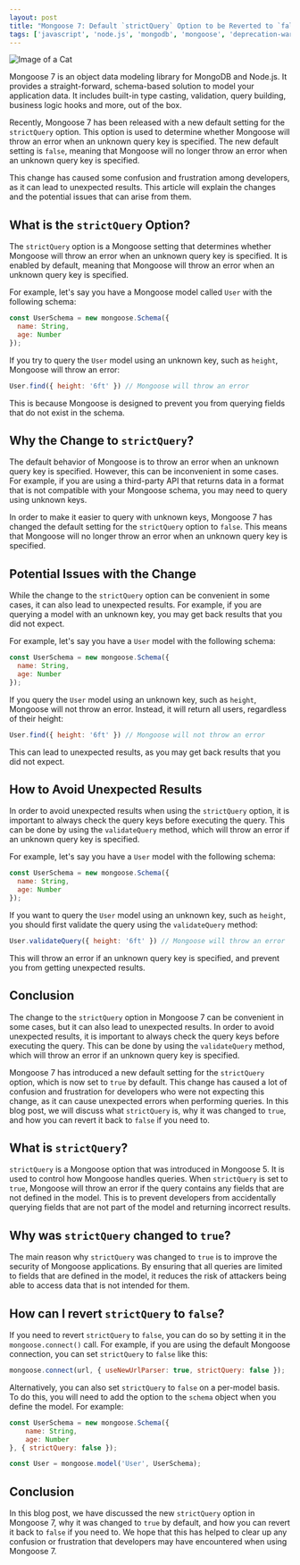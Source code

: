 ```yaml
---
layout: post
title: "Mongoose 7: Default `strictQuery` Option to be Reverted to `false`"
tags: ['javascript', 'node.js', 'mongodb', 'mongoose', 'deprecation-warning']
---
```


![Image of a Cat](http://source.unsplash.com/1600x900/?cat)

Mongoose 7 is an object data modeling library for MongoDB and Node.js. It provides a straight-forward, schema-based solution to model your application data. It includes built-in type casting, validation, query building, business logic hooks and more, out of the box.

Recently, Mongoose 7 has been released with a new default setting for the `strictQuery` option. This option is used to determine whether Mongoose will throw an error when an unknown query key is specified. The new default setting is `false`, meaning that Mongoose will no longer throw an error when an unknown query key is specified.

This change has caused some confusion and frustration among developers, as it can lead to unexpected results. This article will explain the changes and the potential issues that can arise from them.

## What is the `strictQuery` Option?

The `strictQuery` option is a Mongoose setting that determines whether Mongoose will throw an error when an unknown query key is specified. It is enabled by default, meaning that Mongoose will throw an error when an unknown query key is specified.

For example, let's say you have a Mongoose model called `User` with the following schema:

```javascript
const UserSchema = new mongoose.Schema({
  name: String,
  age: Number
});
```

If you try to query the `User` model using an unknown key, such as `height`, Mongoose will throw an error:

```javascript
User.find({ height: '6ft' }) // Mongoose will throw an error
```

This is because Mongoose is designed to prevent you from querying fields that do not exist in the schema.

## Why the Change to `strictQuery`?

The default behavior of Mongoose is to throw an error when an unknown query key is specified. However, this can be inconvenient in some cases. For example, if you are using a third-party API that returns data in a format that is not compatible with your Mongoose schema, you may need to query using unknown keys.

In order to make it easier to query with unknown keys, Mongoose 7 has changed the default setting for the `strictQuery` option to `false`. This means that Mongoose will no longer throw an error when an unknown query key is specified.

## Potential Issues with the Change

While the change to the `strictQuery` option can be convenient in some cases, it can also lead to unexpected results. For example, if you are querying a model with an unknown key, you may get back results that you did not expect.

For example, let's say you have a `User` model with the following schema:

```javascript
const UserSchema = new mongoose.Schema({
  name: String,
  age: Number
});
```

If you query the `User` model using an unknown key, such as `height`, Mongoose will not throw an error. Instead, it will return all users, regardless of their height:

```javascript
User.find({ height: '6ft' }) // Mongoose will not throw an error
```

This can lead to unexpected results, as you may get back results that you did not expect.

## How to Avoid Unexpected Results

In order to avoid unexpected results when using the `strictQuery` option, it is important to always check the query keys before executing the query. This can be done by using the `validateQuery` method, which will throw an error if an unknown query key is specified.

For example, let's say you have a `User` model with the following schema:

```javascript
const UserSchema = new mongoose.Schema({
  name: String,
  age: Number
});
```

If you want to query the `User` model using an unknown key, such as `height`, you should first validate the query using the `validateQuery` method:

```javascript
User.validateQuery({ height: '6ft' }) // Mongoose will throw an error
```

This will throw an error if an unknown query key is specified, and prevent you from getting unexpected results.

## Conclusion

The change to the `strictQuery` option in Mongoose 7 can be convenient in some cases, but it can also lead to unexpected results. In order to avoid unexpected results, it is important to always check the query keys before executing the query. This can be done by using the `validateQuery` method, which will throw an error if an unknown query key is specified.

Mongoose 7 has introduced a new default setting for the `strictQuery` option, which is now set to `true` by default. This change has caused a lot of confusion and frustration for developers who were not expecting this change, as it can cause unexpected errors when performing queries. In this blog post, we will discuss what `strictQuery` is, why it was changed to `true`, and how you can revert it back to `false` if you need to.

## What is `strictQuery`?

`strictQuery` is a Mongoose option that was introduced in Mongoose 5. It is used to control how Mongoose handles queries. When `strictQuery` is set to `true`, Mongoose will throw an error if the query contains any fields that are not defined in the model. This is to prevent developers from accidentally querying fields that are not part of the model and returning incorrect results.

## Why was `strictQuery` changed to `true`?

The main reason why `strictQuery` was changed to `true` is to improve the security of Mongoose applications. By ensuring that all queries are limited to fields that are defined in the model, it reduces the risk of attackers being able to access data that is not intended for them.

## How can I revert `strictQuery` to `false`?

If you need to revert `strictQuery` to `false`, you can do so by setting it in the `mongoose.connect()` call. For example, if you are using the default Mongoose connection, you can set `strictQuery` to `false` like this:

```javascript
mongoose.connect(url, { useNewUrlParser: true, strictQuery: false });
```

Alternatively, you can also set `strictQuery` to `false` on a per-model basis. To do this, you will need to add the option to the `schema` object when you define the model. For example:

```javascript
const UserSchema = new mongoose.Schema({
    name: String,
    age: Number
}, { strictQuery: false });

const User = mongoose.model('User', UserSchema);
```

## Conclusion

In this blog post, we have discussed the new `strictQuery` option in Mongoose 7, why it was changed to `true` by default, and how you can revert it back to `false` if you need to. We hope that this has helped to clear up any confusion or frustration that developers may have encountered when using Mongoose 7.